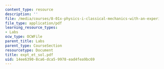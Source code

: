 ```yaml
---
content_type: resource
description: ''
file: /media/courses/8-01x-physics-i-classical-mechanics-with-an-experimental-focus-fall-2002/14ee63908ca6dca59978ead4fea9bc69_expt_et_sol.pdf
file_type: application/pdf
learning_resource_types:
- Labs
ocw_type: OCWFile
parent_title: Labs
parent_type: CourseSection
resourcetype: Document
title: expt_et_sol.pdf
uid: 14ee6390-8ca6-dca5-9978-ead4fea9bc69
---
```

